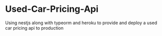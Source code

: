 # Used-Car-Pricing-Api
Using nestjs along with typeorm and heroku to provide and deploy a used car pricing api to production
